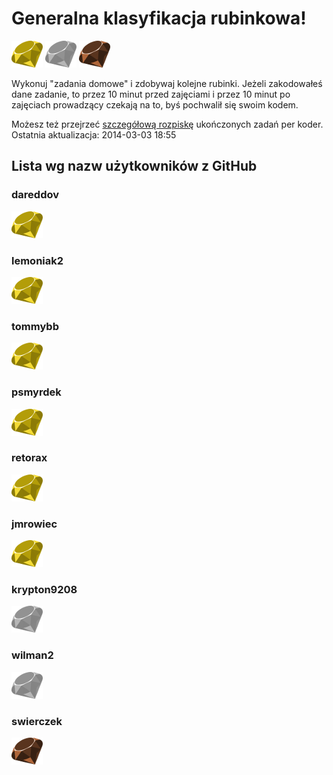 # Generalna klasyfikacja rubinkowa!

![gold](rimg/gold.png)
![silver](rimg/silver.png)
![bronze](rimg/bronze.png)

Wykonuj "zadania domowe" i zdobywaj kolejne rubinki. Jeżeli zakodowałeś dane zadanie, to przez 10 minut
przed zajęciami i przez 10 minut po zajęciach prowadzący czekają na to, byś pochwalił się swoim kodem.

Możesz też przejrzeć [szczegółową rozpiskę](https://docs.google.com/spreadsheets/d/1NsZzwRjrbuBVxPebSq0zSjgo_ALi3PdiT7P0W0sFK0k/edit?usp=sharing) ukończonych zadań per koder.
Ostatnia aktualizacja: 2014-03-03 18:55

## Lista wg nazw użytkowników z GitHub

### dareddov
![gold](rimg/gold.png)

### lemoniak2
![gold](rimg/gold.png)

### tommybb
![gold](rimg/gold.png)

### psmyrdek
![gold](rimg/gold.png)

### retorax
![gold](rimg/gold.png)

### jmrowiec
![gold](rimg/gold.png)

### krypton9208
![silver](rimg/silver.png)

### wilman2
![silver](rimg/silver.png)

### swierczek
![bronze](rimg/bronze.png)

